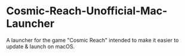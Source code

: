# Cosmic-Reach-Unofficial-Mac-Launcher
A launcher for the game "Cosmic Reach" intended to make it easier to update &amp; launch on macOS.
